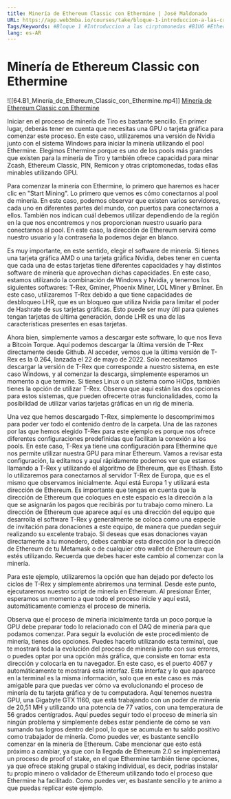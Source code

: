 ```yaml
---
title: Minería de Ethereum Classic con Ethermine | José Maldonado
URL: https://app.web3mba.io/courses/take/bloque-1-introduccion-a-las-criptomonedas/lessons/38965126-mineria-de-ethereum-classic-con-ethermine-jose-maldonado
Tags/Keywords: #Bloque 1 #Introduccion a las cirptomonedas #B1U6 #Ethereum #practica #Minería de Ethereum Classic #Ethermine #José Maldonado #Minería #Ethereum Classic
lang: es-AR
---
```

# Minería de Ethereum Classic con Ethermine
![[64.B1_Minería_de_Ethereum_Classic_con_Ethermine.mp4]]
[Minería de Ethereum Classic con Ethermine](https://app.web3mba.io/courses/take/bloque-1-introduccion-a-las-criptomonedas/lessons/38965126-mineria-de-ethereum-classic-con-ethermine-jose-maldonado)

Iniciar en el proceso de minería de Tiro es bastante sencillo. En primer lugar, deberás tener en cuenta que necesitas una GPU o tarjeta gráfica para comenzar este proceso. En este caso, utilizaremos una versión de Nvidia junto con el sistema Windows para iniciar la minería utilizando el pool Ethermine. Elegimos Ethermine porque es uno de los pools más grandes que existen para la minería de Tiro y también ofrece capacidad para minar Zcash, Ethereum Classic, PIN, Remicon y otras criptomonedas, todas ellas minables utilizando GPU.

Para comenzar la minería con Ethermine, lo primero que haremos es hacer clic en "Start Mining". Lo primero que vemos es cómo conectarnos al pool de minería. En este caso, podemos observar que existen varios servidores, cada uno en diferentes partes del mundo, con puertos para conectarnos a ellos. También nos indican cuál debemos utilizar dependiendo de la región en la que nos encontremos y nos proporcionan nuestro usuario para conectarnos al pool. En este caso, la dirección de Ethereum servirá como nuestro usuario y la contraseña la podemos dejar en blanco.

Es muy importante, en este sentido, elegir el software de minería. Si tienes una tarjeta gráfica AMD o una tarjeta gráfica Nvidia, debes tener en cuenta que cada una de estas tarjetas tiene diferentes capacidades y hay distintos software de minería que aprovechan dichas capacidades. En este caso, estamos utilizando la combinación de Windows y Nvidia, y tenemos los siguientes softwares: T-Rex, Gminer, Phoenix Miner, LOL Miner y Bminer. En este caso, utilizaremos T-Rex debido a que tiene capacidades de desbloqueo LHR, que es un bloqueo que utiliza Nvidia para limitar el poder de Hashrate de sus tarjetas gráficas. Esto puede ser muy útil para quienes tengan tarjetas de última generación, donde LHR es una de las características presentes en esas tarjetas.

Ahora bien, simplemente vamos a descargar este software, lo que nos lleva a Bitcoin Torque. Aquí podemos descargar la última versión de T-Rex directamente desde Github. Al acceder, vemos que la última versión de T-Rex es la 0.264, lanzada el 22 de mayo de 2022. Solo necesitamos descargar la versión de T-Rex que corresponde a nuestro sistema, en este caso Windows, y al comenzar la descarga, simplemente esperamos un momento a que termine. Si tienes Linux o un sistema como HiOps, también tienes la opción de utilizar T-Rex. Observa que aquí están las dos opciones para estos sistemas, que pueden ofrecerte otras funcionalidades, como la posibilidad de utilizar varias tarjetas gráficas en un rig de minería.

Una vez que hemos descargado T-Rex, simplemente lo descomprimimos para poder ver todo el contenido dentro de la carpeta. Una de las razones por las que hemos elegido T-Rex para este ejemplo es porque nos ofrece diferentes configuraciones predefinidas que facilitan la conexión a los pools. En este caso, T-Rex ya tiene una configuración para Ethermine que nos permite utilizar nuestra GPU para minar Ethereum. Vamos a revisar esta configuración, la editamos y aquí rápidamente podemos ver que estamos llamando a T-Rex y utilizando el algoritmo de Ethereum, que es Ethash. Esto lo utilizaremos para conectarnos al servidor T-Rex de Europa, que es el mismo que observamos inicialmente. Aquí está Europa 1 y utilizará esta dirección de Ethereum. Es importante que tengas en cuenta que la dirección de Ethereum que coloques en este espacio es la dirección a la que se asignarán los pagos que recibirás por tu trabajo como minero. La dirección de Ethereum que aparece aquí es una dirección del equipo que desarrolla el software T-Rex y generalmente se coloca como una especie de invitación para donaciones a este equipo, de manera que puedan seguir realizando su excelente trabajo. Si deseas que esas donaciones vayan directamente a tu monedero, debes cambiar esta dirección por la dirección de Ethereum de tu Metamask o de cualquier otro wallet de Ethereum que estés utilizando. Recuerda que debes hacer este cambio al comenzar con la minería.

Para este ejemplo, utilizaremos la opción que han dejado por defecto los ciclos de T-Rex y simplemente abriremos una terminal. Desde este punto, ejecutaremos nuestro script de minería en Ethereum. Al presionar Enter, esperamos un momento a que todo el proceso inicie y aquí está, automáticamente comienza el proceso de minería.

Observa que el proceso de minería inicialmente tarda un poco porque la GPU debe preparar todo lo relacionado con el DAQ de minería para que podamos comenzar. Para seguir la evolución de este procedimiento de minería, tienes dos opciones. Puedes hacerlo utilizando esta terminal, que te mostrará toda la evolución del proceso de minería junto con sus errores, o puedes optar por una opción más gráfica, que consiste en tomar esta dirección y colocarla en tu navegador. En este caso, es el puerto 4067 y automáticamente te mostrará esta interfaz. Esta interfaz y lo que aparece en la terminal es la misma información, solo que en este caso es más amigable para que puedas ver cómo va evolucionando el proceso de minería de tu tarjeta gráfica y de tu computadora. Aquí tenemos nuestra GPU, una Gigabyte GTX 1160, que está trabajando con un poder de minería de 20,51 MH y utilizando una potencia de 77 vatios, con una temperatura de 56 grados centígrados. Aquí puedes seguir todo el proceso de minería sin ningún problema y simplemente debes estar pendiente de cómo se van sumando tus logros dentro del pool, lo que se acumula en tu saldo positivo como trabajador de minería. Como puedes ver, es bastante sencillo comenzar en la minería de Ethereum. Cabe mencionar que esto está próximo a cambiar, ya que con la llegada de Ethereum 2.0 se implementará un proceso de proof of stake, en el que Ethermine también tiene opciones, ya que ofrece staking grupal o staking individual, es decir, podrías instalar tu propio minero o validador de Ethereum utilizando todo el proceso que Ethermine ha facilitado. Como puedes ver, es bastante sencillo y te animo a que puedas replicar este ejemplo.